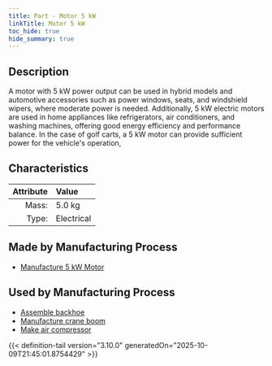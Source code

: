 ```yaml
---
title: Part - Motor 5 kW
linkTitle: Motor 5 kW
toc_hide: true
hide_summary: true
---
```

<!-- This is generated by the MarsSim HelpGenertor, do not edit. -->

## Description
A motor with 5 kW power output can be used in hybrid models and &#10;&#9;&#9;automotive accessories such as power windows, seats, and windshield wipers, &#10;&#9;&#9;where moderate power is needed. Additionally, 5 kW electric motors are used in &#10;&#9;&#9;home appliances like refrigerators, air conditioners, and washing machines, &#10;&#9;&#9;offering good energy efficiency and performance balance. In the case of golf carts,&#10;&#9;&#9;a 5 kW motor can provide sufficient power for the vehicle&#39;s operation,&#10;&#9;&#9;

## Characteristics

| Attribute      | Value |
|--------:|:------|
|Mass:|5.0 kg|
|Type:|Electrical|

## Made by Manufacturing Process

- [Manufacture 5 kW Motor](/docs/definitions/process/manufacture-5-kw-motor)

## Used by Manufacturing Process

- [Assemble backhoe](/docs/definitions/process/assemble-backhoe)
- [Manufacture crane boom](/docs/definitions/process/manufacture-crane-boom)
- [Make air compressor](/docs/definitions/process/make-air-compressor)



{{< definition-tail version="3.10.0" generatedOn="2025-10-09T21:45:01.8754429" >}}



